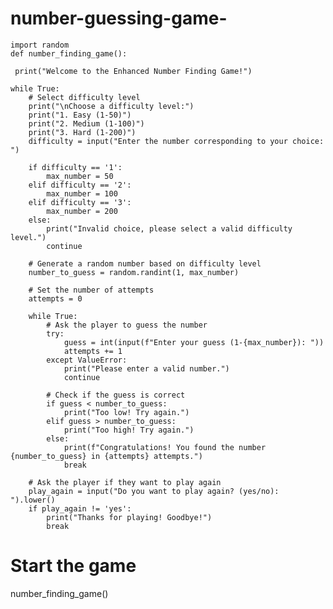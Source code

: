 # number-guessing-game-



    import random
    def number_finding_game():

     print("Welcome to the Enhanced Number Finding Game!")
     
    while True:
        # Select difficulty level
        print("\nChoose a difficulty level:")
        print("1. Easy (1-50)")
        print("2. Medium (1-100)")
        print("3. Hard (1-200)")
        difficulty = input("Enter the number corresponding to your choice: ")
        
        if difficulty == '1':
            max_number = 50
        elif difficulty == '2':
            max_number = 100
        elif difficulty == '3':
            max_number = 200
        else:
            print("Invalid choice, please select a valid difficulty level.")
            continue
        
        # Generate a random number based on difficulty level
        number_to_guess = random.randint(1, max_number)
        
        # Set the number of attempts
        attempts = 0
        
        while True:
            # Ask the player to guess the number
            try:
                guess = int(input(f"Enter your guess (1-{max_number}): "))
                attempts += 1
            except ValueError:
                print("Please enter a valid number.")
                continue
            
            # Check if the guess is correct
            if guess < number_to_guess:
                print("Too low! Try again.")
            elif guess > number_to_guess:
                print("Too high! Try again.")
            else:
                print(f"Congratulations! You found the number {number_to_guess} in {attempts} attempts.")
                break
        
        # Ask the player if they want to play again
        play_again = input("Do you want to play again? (yes/no): ").lower()
        if play_again != 'yes':
            print("Thanks for playing! Goodbye!")
            break

# Start the game
number_finding_game()
